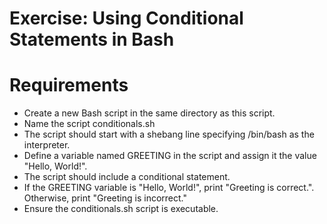 # Exercise: Using Conditional Statements in Bash
# Requirements
- Create a new Bash script in the same directory as this script. 
- Name the script conditionals.sh
- The script should start with a shebang line specifying /bin/bash as the interpreter.
- Define a variable named GREETING in the script and assign it the value "Hello, World!".
- The script should include a conditional statement.
- If the GREETING variable is "Hello, World!", print "Greeting is correct.". Otherwise, print "Greeting is incorrect."
- Ensure the conditionals.sh script is executable.